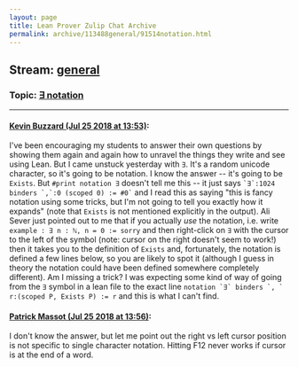 ```yaml
---
layout: page
title: Lean Prover Zulip Chat Archive 
permalink: archive/113488general/91514notation.html
---
```


## Stream: [general](index.html)
### Topic: [∃ notation](91514notation.html)

---

#### [Kevin Buzzard (Jul 25 2018 at 13:53)](https://leanprover.zulipchat.com/#narrow/stream/113488-general/topic/%E2%88%83%20notation/near/130270397):
I've been encouraging my students to answer their own questions by showing them again and again how to unravel the things they write and see using Lean. But I came unstuck yesterday with `∃`. It's a random unicode character, so it's going to be notation. I know the answer -- it's going to be `Exists`. But `#print notation ∃` doesn't tell me this -- it just says `` `∃`:1024 binders `,`:0 (scoped 0) := #0` `` and I read this as saying "this is fancy notation using some tricks, but I'm not going to tell you exactly how it expands" (note that `Exists` is not mentioned explicitly in the output). Ali Sever just pointed out to me that if you actually _use_ the notation, i.e. write `example : ∃ n : ℕ, n = 0 := sorry` and then right-click on `∃` with the cursor to the left of the symbol (note: cursor on the right doesn't seem to work!) then it takes you to the definition of `Exists` and, fortunately, the notation is defined a few lines below, so you are likely to spot it (although I guess in theory the notation could have been defined somewhere completely different). Am I missing a trick? I was expecting some kind of way of going from the `∃` symbol in a lean file to the exact line ``notation `∃` binders `, ` r:(scoped P, Exists P) := r`` and this is what I can't find.

#### [Patrick Massot (Jul 25 2018 at 13:56)](https://leanprover.zulipchat.com/#narrow/stream/113488-general/topic/%E2%88%83%20notation/near/130270551):
I don't know the answer, but let me point out the right vs left cursor position is not specific to single character notation. Hitting F12 never works if cursor is at the end of a word.

